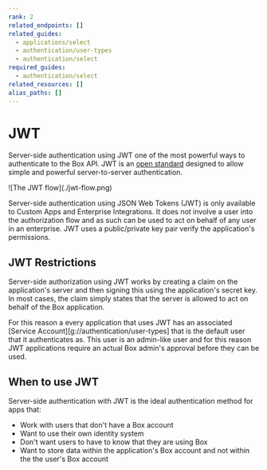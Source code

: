 ```yaml
---
rank: 2
related_endpoints: []
related_guides:
  - applications/select
  - authentication/user-types
  - authentication/select
required_guides:
  - authentication/select
related_resources: []
alias_paths: []
---
```


# JWT

Server-side authentication using JWT one of the most powerful ways to
authenticate to the Box API. JWT is an [open standard](https://jwt.io/)
designed to allow simple and powerful server-to-server authentication.

<ImageFrame border>
  ![The JWT flow](./jwt-flow.png)
</ImageFrame>

Server-side authentication using JSON Web Tokens (JWT) is only available to
Custom Apps and Enterprise Integrations. It does not involve a user into the
authorization flow and as such can be used to act on behalf of any user in an
enterprise. JWT uses a public/private key pair verify the application's
permissions.

## JWT Restrictions

Server-side authorization using JWT works by creating a claim on the
application's server and then signing this using the application's secret key.
In most cases, the claim simply states that the server is allowed to act on
behalf of the Box application.

For this reason a every application that uses JWT has an associated [Service
Account][g://authentication/user-types] that is the default user that it
authenticates as. This user is an admin-like user and for this
reason JWT applications require an actual Box admin's approval before they can
be used.

## When to use JWT

Server-side authentication with JWT is the ideal authentication method for apps
that:

- Work with users that don't have a Box account
- Want to use their own identity system
- Don't want users to have to know that they are using Box
- Want to store data within the application's Box account and not within the the
  user's Box account
